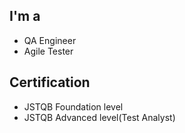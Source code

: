 ## I'm a
- QA Engineer
- Agile Tester

## Certification
- JSTQB Foundation level
- JSTQB Advanced level(Test Analyst)
